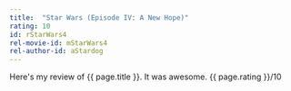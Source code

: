 ```yaml
---
title:  "Star Wars (Episode IV: A New Hope)"
rating: 10
id: rStarWars4
rel-movie-id: mStarWars4
rel-author-id: aStardog
---
```

Here's my review of {{ page.title }}. It was awesome. {{ page.rating }}/10